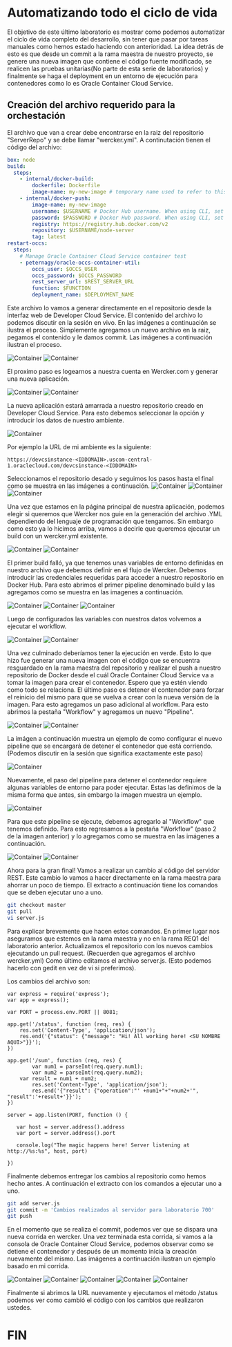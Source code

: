 # Automatizando todo el ciclo de vida
El objetivo de este último laboratorio es mostrar como podemos automatizar el ciclo de vida completo del desarrollo, sin tener que pasar por tareas manuales como hemos estado haciendo con anterioridad. La idea detrás de esto es que desde un commit a la rama maestra de nuestro proyecto, se genere una nueva imagen que contiene el código fuente modificado, se realicen las pruebas unitarias(No parte de esta serie de laboratorios) y finalmente se haga el deployment en un entorno de ejecución para contenedores como lo es Oracle Container Cloud Service.

## Creación del archivo requerido para la orchestación
El archivo que van a crear debe encontrarse en la raiz del repositorio "ServerRepo" y se debe llamar "wercker.yml". A continutación tienen el código del archivo:
```yaml
box: node
build:
  steps:    
    - internal/docker-build: 
        dockerfile: Dockerfile 
        image-name: my-new-image # temporary name used to refer to this image in a subsequent step
    - internal/docker-push: 
        image-name: my-new-image
        username: $USERNAME # Docker Hub username. When using CLI, set using "export X_USERNAME="  
        password: $PASSWORD # Docker Hub password. When using CLI, set using "export X_PASSWORD=" 
        registry: https://registry.hub.docker.com/v2
        repository: $USERNAME/node-server
        tag: latest
restart-occs:
  steps:
    # Manage Oracle Container Cloud Service container test	
    - peternagy/oracle-occs-container-util:
        occs_user: $OCCS_USER
        occs_password: $OCCS_PASSWORD
        rest_server_url: $REST_SERVER_URL
        function: $FUNCTION
        deployment_name: $DEPLOYMENT_NAME
```
Este archivo lo vamos a generar directamente en el repositorio desde la interfaz web de Developer Cloud Service. El contenido del archivo lo podemos discutir en la sesión en vivo. En las imágenes a continuación se ilustra el proceso. Simplemente agregamos un nuevo archivo en la raiz, pegamos el contenido y le damos commit. Las imágenes a continuación ilustran el proceso.

![Container](https://github.com/tmaragno/workshops/blob/master/images/700_Image_1.png)
![Container](https://github.com/tmaragno/workshops/blob/master/images/700_Image_2.png)

El proximo paso es logearnos a nuestra cuenta en Wercker.com y generar una nueva aplicación.

![Container](https://github.com/tmaragno/workshops/blob/master/images/700_Image_3.png)
![Container](https://github.com/tmaragno/workshops/blob/master/images/700_Image_4.png)

La nueva aplicación estará amarrada a nuestro repositorio creado en Developer Cloud Service. Para esto debemos seleccionar la opción y introducir los datos de nuestro ambiente.

![Container](https://github.com/tmaragno/workshops/blob/master/images/700_Image_5.png)

Por ejemplo la URL de mi ambiente es la siguiente:
```URL
https://devcsinstance-<IDDOMAIN>.uscom-central-1.oraclecloud.com/devcsinstance-<IDDOMAIN>
```
Seleccionamos el repositorio desado y seguimos los pasos hasta el final como se muestra en las imágenes a continuación.
![Container](https://github.com/tmaragno/workshops/blob/master/images/700_Image_6.png)
![Container](https://github.com/tmaragno/workshops/blob/master/images/700_Image_7.png)
![Container](https://github.com/tmaragno/workshops/blob/master/images/700_Image_8.png)

Una vez que estamos en la página principal de nuestra aplicación, podemos elegir si queremos que Wercker nos guie en la generación del archivo .YML dependiendo del lenguaje de programación que tengamos. Sin embargo como esto ya lo hicimos arriba, vamos a decirle que queremos ejecutar un build con un wercker.yml existente.

![Container](https://github.com/tmaragno/workshops/blob/master/images/700_Image_9.png)
![Container](https://github.com/tmaragno/workshops/blob/master/images/700_Image_10.png)

El primer build falló, ya que tenemos unas variables de entorno definidas en nuestro archivo que debemos definir en el flujo de Wercker. Debemos introducir las credenciales requeridas para acceder a nuestro repositorio en Docker Hub. Para esto abrimos el primer pipeline denominado build y las agregamos como se muestra en las imagenes a continuación.

![Container](https://github.com/tmaragno/workshops/blob/master/images/700_Image_11.png)
![Container](https://github.com/tmaragno/workshops/blob/master/images/700_Image_12.png)
![Container](https://github.com/tmaragno/workshops/blob/master/images/700_Image_13.png)

Luego de configurados las variables con nuestros datos volvemos a ejecutar el workflow.

![Container](https://github.com/tmaragno/workshops/blob/master/images/700_Image_14.png)
![Container](https://github.com/tmaragno/workshops/blob/master/images/700_Image_15.png)

Una vez culminado deberíamos tener la ejecución en verde. Esto lo que hizo fue generar una nueva imagen con el código que se encuentra resguardado en la rama maestra del repositorio y realizar el push a nuestro repositorio de Docker desde el cuál Oracle Container Cloud Service va a tomar la imagen para crear el contenedor. Espero que ya estén viendo como todo se relaciona. El último paso es detener el contenedor para forzar el reinicio del mismo para que se vuelva a crear con la nueva versión de la imagen. Para esto agregamos un paso adicional al workflow. Para esto abrimos la pestaña "Workflow" y agregamos un nuevo "Pipeline".

![Container](https://github.com/tmaragno/workshops/blob/master/images/700_Image_16.png)
![Container](https://github.com/tmaragno/workshops/blob/master/images/700_Image_17.png)

La imágen a continuación muestra un ejemplo de como configurar el nuevo pipeline que se encargará de detener el contenedor que está corriendo. (Podemos discutir en la sesión que significa exactamente este paso)

![Container](https://github.com/tmaragno/workshops/blob/master/images/700_Image_18.png)

Nuevamente, el paso del pipeline para detener el contenedor requiere algunas variables de entorno para poder ejecutar. Estas las definimos de la misma forma que antes, sin embargo la imagen muestra un ejemplo.

![Container](https://github.com/tmaragno/workshops/blob/master/images/700_Image_19.png)

Para que este pipeline se ejecute, debemos agregarlo al "Workflow" que tenemos definido. Para esto regresamos a la pestaña "Workflow" (paso 2 de la imagen anterior) y lo agregamos como se muestra en las imágenes a continuación.

![Container](https://github.com/tmaragno/workshops/blob/master/images/700_Image_20.png)
![Container](https://github.com/tmaragno/workshops/blob/master/images/700_Image_21.png)

Ahora para la gran final! Vamos a realizar un cambio al código del servidor REST. Este cambio lo vamos a hacer directamente en la rama maestra para ahorrar un poco de tiempo. El extracto a continuación tiene los comandos que se deben ejecutar uno a uno.
```sh
git checkout master
git pull
vi server.js
```
Para explicar brevemente que hacen estos comandos. En primer lugar nos aseguramos que estemos en la rama maestra y no en la rama REQ1 del laboratorio anterior. Actualizamos el repositorio con los nuevos cambios ejecutando un pull request. (Recuerden que agregamos el archivo wercker.yml) Como último editamos el archivo server.js. (Esto podemos hacerlo con gedit en vez de vi si preferimos).<br/>

Los cambios del archivo son:
```JS
var express = require('express');
var app = express();

var PORT = process.env.PORT || 8081;

app.get('/status', function (req, res) {
	res.set('Content-Type', 'application/json');
	res.end('{"status": {"message": "Hi! All working here! <SU NOMBRE AQUI>"}}');
})

app.get('/sum', function (req, res) {
        var num1 = parseInt(req.query.num1);
        var num2 = parseInt(req.query.num2);
	var result = num1 + num2;
        res.set('Content-Type', 'application/json');
        res.end('{"result": {"operation":"' +num1+"+"+num2+'", "result":'+result+'}}');
})

server = app.listen(PORT, function () {

   var host = server.address().address
   var port = server.address().port

   console.log("The magic happens here! Server listening at http://%s:%s", host, port)

})

```
Finalmente debemos entregar los cambios al repositorio como hemos hecho antes. A continuación el extracto con los comandos a ejecutar uno a uno.
```sh
git add server.js
git commit -m 'Cambios realizados al servidor para laboratorio 700'
git push
```
En el momento que se realiza el commit, podemos ver que se dispara una nueva corrida en wercker. Una vez terminada esta corrida, si vamos a la consola de Oracle Container Cloud Service, podemos observar como se detiene el contenedor y después de un momento inicia la creación nuevamente del mismo. Las imágenes a continuación ilustran un ejemplo basado en mi corrida.

![Container](https://github.com/tmaragno/workshops/blob/master/images/700_Image_22.png)
![Container](https://github.com/tmaragno/workshops/blob/master/images/700_Image_23.png)
![Container](https://github.com/tmaragno/workshops/blob/master/images/700_Image_24.png)
![Container](https://github.com/tmaragno/workshops/blob/master/images/700_Image_25.png)
![Container](https://github.com/tmaragno/workshops/blob/master/images/700_Image_26.png)

Finalmente si abrimos la URL nuevamente y ejecutamos el método /status podemos ver como cambió el código con los cambios que realizaron ustedes. 

# FIN



